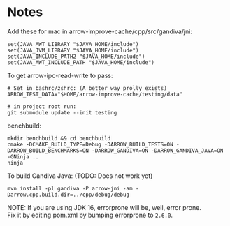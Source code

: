 # Notes

Add these for mac in arrow-improve-cache/cpp/src/gandiva/jni:
```
set(JAVA_AWT_LIBRARY "$JAVA_HOME/include")
set(JAVA_JVM_LIBRARY "$JAVA_HOME/include")
set(JAVA_INCLUDE_PATH2 "$JAVA_HOME/include")
set(JAVA_AWT_INCLUDE_PATH "$JAVA_HOME/include")
```

To get arrow-ipc-read-write to pass:
```
# Set in bashrc/zshrc: (A better way prolly exists)
ARROW_TEST_DATA="$HOME/arrow-improve-cache/testing/data"

# in project root run:
git submodule update --init testing
```

benchbuild:
```
mkdir benchbuild && cd benchbuild
cmake -DCMAKE_BUILD_TYPE=Debug -DARROW_BUILD_TESTS=ON -DARROW_BUILD_BENCHMARKS=ON -DARROW_GANDIVA=ON -DARROW_GANDIVA_JAVA=ON -GNinja ..
ninja
```

To build Gandiva Java: (TODO: Does not work yet)
```
mvn install -pl gandiva -P arrow-jni -am -Darrow.cpp.build.dir=../cpp/debug/debug
```

NOTE: If you are using JDK 16, errorprone will be, well, error prone.  
Fix it by editing pom.xml by bumping errorprone to `2.6.0`.
